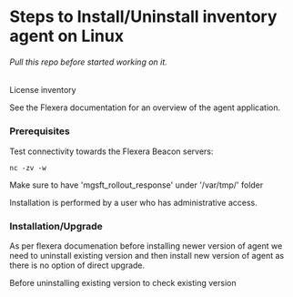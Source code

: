 #                               Steps to Install/Uninstall inventory agent on Linux 


######   Pull this repo before started working on it. 

License inventory

See the Flexera documentation for an overview of the agent application.

###   Prerequisites

Test connectivity towards the Flexera Beacon servers:
```
nc -zv -w 
```
Make sure to have 'mgsft_rollout_response' under '/var/tmp/' folder

Installation is performed by a user who has administrative access.

###   Installation/Upgrade

As per flexera documenation before installing newer version of agent we need to uninstall existing version and then install new version of agent as there is no option of direct upgrade.

Before uninstalling existing version to check existing version
